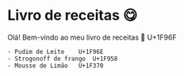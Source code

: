 

# Livro de receitas &#128523;

Olá! Bem-vindo ao meu livro de receitas :wave: U+1F96F

	
	- Pudim de Leite 	U+1F96E
	- Strogonoff de frango 	U+1F958
	- Mousse de Limão	U+1F370

	
